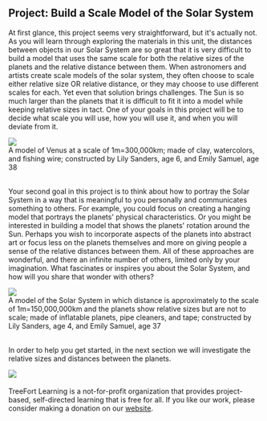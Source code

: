 <h2>Project: Build a Scale Model of the Solar System</h2>

<p>At first glance, this project seems very straightforward, but it's actually not. As you will learn through exploring the materials in this unit, the distances between objects in our Solar System are so great that it is very difficult to build a model that uses the same scale for both the relative sizes of the planets and the relative distance between them. When astronomers and artists create scale models of the solar system, they often choose to scale either relative size OR relative distance, or they may choose to use different scales for each. Yet even that solution brings challenges. The Sun is so much larger than the planets that it is difficult to fit it into a model while keeping relative sizes in tact. One of your goals in this project will be to decide what scale you will use, how you will use it, and when you will deviate from it.</p>

<img src="{{site.baseurl}}/img/venus.jpg">
<figcaption>A model of Venus at a scale of 1m=300,000km; made of clay, watercolors, and fishing wire; constructed by Lily Sanders, age 6, and Emily Samuel, age 38</figcaption>

<p><br>Your second goal in this project is to think about how to portray the Solar System in a way that is meaningful to you personally and communicates something to others. For example, you could focus on creating a hanging model that portrays the planets' physical characteristics. Or you might be interested in building a model that shows the planets' rotation around the Sun. Perhaps you wish to incorporate aspects of the planets into abstract art or focus less on the planets themselves and more on giving people a sense of the relative distances between them. All of these approaches are wonderful, and there an infinite number of others, limited only by your imagination. What fascinates or inspires you about the Solar System, and how will you share that wonder with others?</p>

<img src="{{site.baseurl}}/img/solarSystemCake.jpg">
<figcaption>A model of the Solar System in which distance is approximately to the scale of 1m=150,000,000km and the planets show relative sizes but are not to scale; made of inflatable planets, pipe cleaners, and tape; constructed by Lily Sanders, age 4, and Emily Samuel, age 37</figcaption>

<p><br>In order to help you get started, in the next section we will investigate the relative sizes and distances between the planets.</p>

<img src="{{site.baseurl}}/img/treeFortLogo.png" align="left">

<p><br><br>TreeFort Learning is a not-for-profit organization that provides project-based, self-directed learning that is free for all.  If you like our work, please consider making a donation on our <a href="http://www.treefortlearning.org">website</a>.</p>

